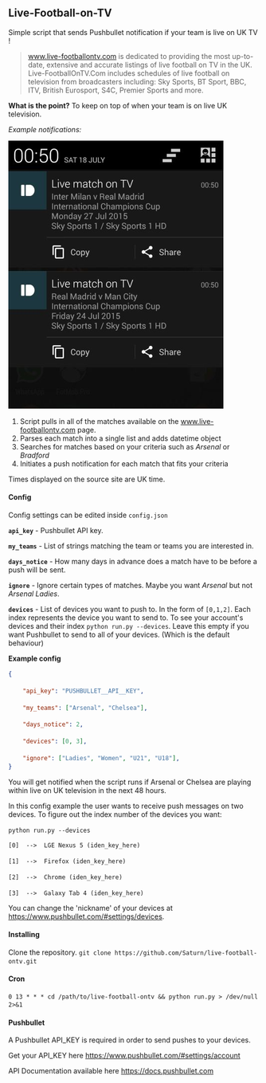 ## Live-Football-on-TV

Simple script that sends Pushbullet notification if your team is live on UK TV !

> www.live-footballontv.com is dedicated to providing the most up-to-date, extensive and accurate listings of live football on TV in the UK. Live-FootballOnTV.Com includes schedules of live football on television from broadcasters including: Sky Sports, BT Sport, BBC, ITV, British Eurosport, S4C, Premier Sports and more.


**What is the point?** To keep on top of when your team is on live UK television.

*Example notifications:*

![notification example screenshot](https://raw.githubusercontent.com/Saturn/live-football-ontv/master/screenshot.jpg)

1. Script pulls in all of the matches available on the www.live-footballontv.com page.
2. Parses each match into a single list and adds datetime object
3. Searches for matches based on your criteria such as *Arsenal* or *Bradford*
4. Initiates a push notification for each match that fits your criteria

Times displayed on the source site are UK time.


#### Config

Config settings can be edited inside `config.json`

**`api_key`** - Pushbullet API key.

**`my_teams`** - List of strings matching the team or teams you are interested in.

**`days_notice`** - How many days in advance does a match have to be before a push will be sent.

**`ignore`** - Ignore certain types of matches. Maybe you want *Arsenal* but not *Arsenal Ladies*.

**`devices`** - List of devices you want to push to. In the form of `[0,1,2]`. Each index represents the device you want to send to. To see your account's devices and their index `python run.py --devices`. 
Leave this empty if you want Pushbullet to send to all of your devices. (Which is the default behaviour)

**Example config**
```json
{

	"api_key": "PUSHBULLET__API__KEY",

	"my_teams": ["Arsenal", "Chelsea"],

	"days_notice": 2,

	"devices": [0, 3],

	"ignore": ["Ladies", "Women", "U21", "U18"],
}
```
You will get notified when the script runs if Arsenal or Chelsea are playing within live on UK television in the next 48 hours.

In this config example the user wants to receive push messages on two devices. To figure out the index number of the devices you want:

`python run.py --devices`

```
[0]  -->  LGE Nexus 5 (iden_key_here)

[1]  -->  Firefox (iden_key_here)

[2]  -->  Chrome (iden_key_here)

[3]  -->  Galaxy Tab 4 (iden_key_here)
```

You can change the 'nickname' of your devices at https://www.pushbullet.com/#settings/devices.


#### Installing

Clone the repository. `git clone https://github.com/Saturn/live-football-ontv.git`

#### Cron

```
0 13 * * * cd /path/to/live-football-ontv && python run.py > /dev/null 2>&1
```

#### Pushbullet
A Pushbullet API_KEY is required in order to send pushes to your devices.

Get your API_KEY here https://www.pushbullet.com/#settings/account

API Documentation available here https://docs.pushbullet.com
